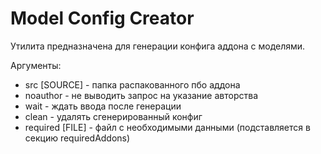 # Model Config Creator

Утилита предназначена для генерации конфига аддона с моделями. 

Аргументы:
* src [SOURCE] - папка распакованного пбо аддона
* noauthor - не выводить запрос на указание авторства
* wait - ждать ввода после генерации
* clean - удалять сгенерированный конфиг
* required [FILE] - файл с необходимыми данными (подставляется в секцию requiredAddons)